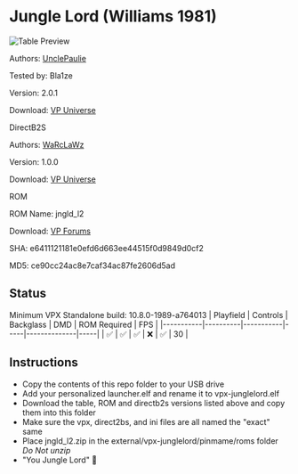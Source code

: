 # Jungle Lord (Williams 1981)

![Table Preview](https://github.com/Bla1ze/vpx-images/blob/main/vpx-junglelord.png)

Authors: [UnclePaulie](https://vpuniverse.com/profile/16685-unclepaulie/)

Tested by: Bla1ze

Version: 2.0.1

Download: [VP Universe](https://vpuniverse.com/files/file/11831-jungle-lord-williams-1981-w-vr-room/)

DirectB2S

Authors: [WaRcLaWz](https://vpuniverse.com/profile/63988-warclawz/)

Version: 1.0.0

Download: [VP Universe](https://vpuniverse.com/files/file/15915-jungle-lord-williams-1981-b2s-with-full-dmd/)

ROM

ROM Name: jngld_l2

Download: [VP Forums](https://www.vpforums.org/index.php?app=downloads&showfile=797)

SHA: e6411121181e0efd6d663ee44515f0d9849d0cf2

MD5: ce90cc24ac8e7caf34ac87fe2606d5ad

## Status 

Minimum VPX Standalone build: 10.8.0-1989-a764013
| Playfield | Controls | Backglass | DMD | ROM Required | FPS | 
|-----------|----------|-----------|-----|--------------|-----|
| :white_check_mark: | :white_check_mark: | :white_check_mark: | :x: | :white_check_mark: | 30 |

## Instructions

- Copy the contents of this repo folder to your USB drive
- Add your personalized launcher.elf and rename it to vpx-junglelord.elf
- Download the table, ROM and directb2s versions listed above and copy them into this folder
- Make sure the vpx, direct2bs, and ini files are all named the "exact" same
- Place jngld_l2.zip in the external/vpx-junglelord/pinmame/roms folder *Do Not unzip*
- "You Jungle Lord" 🌴